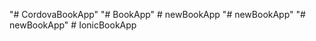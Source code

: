 "# CordovaBookApp" 
"# BookApp" 
#   n e w B o o k A p p  
 "# newBookApp" 
"# newBookApp" 
#   I o n i c B o o k A p p  
 